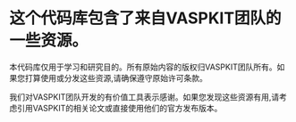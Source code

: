 # 这个代码库包含了来自VASPKIT团队的一些资源。

本代码库仅用于学习和研究目的。所有原始内容的版权归VASPKIT团队所有。如果您打算使用或分发这些资源,请确保遵守原始许可条款。

我们对VASPKIT团队开发的有价值工具表示感谢。如果您发现这些资源有用,请考虑引用VASPKIT的相关论文或直接使用他们的官方发布版本。
